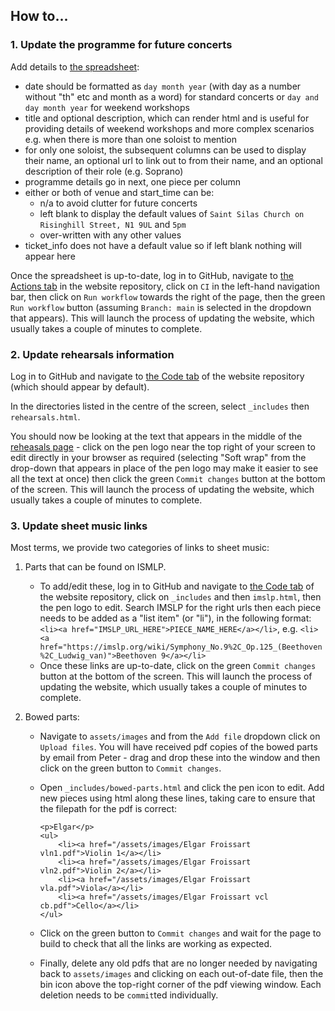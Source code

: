 ## How to...

### 1. Update the programme for future concerts

Add details to [the spreadsheet](https://docs.google.com/spreadsheets/d/1DvKwUS4tHe2646Fu8e1ut5JCUD-nd3AKn3TfUTI7EuI/edit?usp=sharing):

- date should be formatted as `day month year` (with day as a number without "th" etc and month as a word) for standard concerts or `day and day month year` for weekend workshops
- title and optional description, which can render html and is useful for providing details of weekend workshops and more complex scenarios e.g. when there is more than one soloist to mention
- for only one soloist, the subsequent columns can be used to display their name, an optional url to link out to from their name, and an optional description of their role (e.g. Soprano)
- programme details go in next, one piece per column
- either or both of venue and start_time can be: 
    - n/a to avoid clutter for future concerts 
    - left blank to display the default values of `Saint Silas Church on Risinghill Street, N1 9UL` and `5pm`
    - over-written with any other values
- ticket_info does not have a default value so if left blank nothing will appear here

Once the spreadsheet is up-to-date, log in to GitHub, navigate to [the Actions tab](https://github.com/the-angel-orchestra/the-angel-orchestra.github.io/actions) in the website repository, click on `CI` in the left-hand navigation bar, then click on `Run workflow` towards the right of the page, then the green `Run workflow` button (assuming `Branch: main` is selected in the dropdown that appears). This will launch the process of updating the website, which usually takes a couple of minutes to complete.

### 2. Update rehearsals information

Log in to GitHub and navigate to [the Code tab](https://github.com/the-angel-orchestra/the-angel-orchestra.github.io) of the website repository (which should appear by default).

In the directories listed in the centre of the screen, select `_includes` then `rehearsals.html`. 

You should now be looking at the text that appears in the middle of the [reheasals page](https://www.the-angel-orchestra.co.uk/rehearsals/) - click on the pen logo near the top right of your screen to edit directly in your browser as required (selecting "Soft wrap" from the drop-down that appears in place of the pen logo may make it easier to see all the text at once) then click the green `Commit changes` button at the bottom of the screen. This will launch the process of updating the website, which usually takes a couple of minutes to complete.

### 3. Update sheet music links

Most terms, we provide two categories of links to sheet music:

1. Parts that can be found on ISMLP. 
    - To add/edit these, log in to GitHub and navigate to [the Code tab](https://github.com/the-angel-orchestra/the-angel-orchestra.github.io) of the website repository, click on `_includes` and then `imslp.html`, then the pen logo to edit. Search IMSLP for the right urls then each piece needs to be added as a "list item" (or "li"), in the following format: `<li><a href="IMSLP_URL_HERE">PIECE_NAME_HERE</a></li>`, e.g. `<li><a href="https://imslp.org/wiki/Symphony_No.9%2C_Op.125_(Beethoven%2C_Ludwig_van)">Beethoven 9</a></li>`
    - Once these links are up-to-date, click on the green `Commit changes` button at the bottom of the screen. This will launch the process of updating the website, which usually takes a couple of minutes to complete.

2. Bowed parts: 
    - Navigate to `assets/images` and from the `Add file` dropdown click on `Upload files`. You will have received pdf copies of the bowed parts by email from Peter - drag and drop these into the window and then click on the green button to `Commit changes`. 
    - Open `_includes/bowed-parts.html` and click the pen icon to edit. Add new pieces using html along these lines, taking care to ensure that the filepath for the pdf is correct:
        ```
        <p>Elgar</p>
        <ul>
            <li><a href="/assets/images/Elgar Froissart vln1.pdf">Violin 1</a></li>
            <li><a href="/assets/images/Elgar Froissart vln2.pdf">Violin 2</a></li>
            <li><a href="/assets/images/Elgar Froissart vla.pdf">Viola</a></li>
            <li><a href="/assets/images/Elgar Froissart vcl cb.pdf">Cello</a></li>
        </ul>
        ```

    - Click on the green button to `Commit changes` and wait for the page to build to check that all the links are working as expected. 
    - Finally, delete any old pdfs that are no longer needed by navigating back to `assets/images` and clicking on each out-of-date file, then the bin icon above the top-right corner of the pdf viewing window. Each deletion needs to be `commit`ted individually. 

